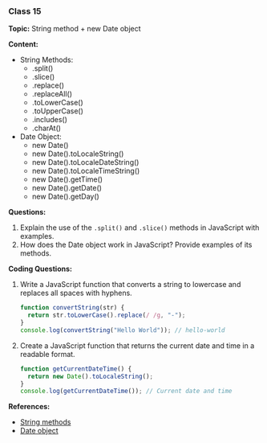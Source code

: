 ### Class 15

**Topic:** String method + new Date object

**Content:**

- String Methods:
  - .split()
  - .slice()
  - .replace()
  - .replaceAll()
  - .toLowerCase()
  - .toUpperCase()
  - .includes()
  - .charAt()
- Date Object:
  - new Date()
  - new Date().toLocaleString()
  - new Date().toLocaleDateString()
  - new Date().toLocaleTimeString()
  - new Date().getTime()
  - new Date().getDate()
  - new Date().getDay()

**Questions:**

1. Explain the use of the `.split()` and `.slice()` methods in JavaScript with examples.
2. How does the Date object work in JavaScript? Provide examples of its methods.

**Coding Questions:**

1. Write a JavaScript function that converts a string to lowercase and replaces all spaces with hyphens.

   ```javascript
   function convertString(str) {
     return str.toLowerCase().replace(/ /g, "-");
   }
   console.log(convertString("Hello World")); // hello-world
   ```

2. Create a JavaScript function that returns the current date and time in a readable format.
   ```javascript
   function getCurrentDateTime() {
     return new Date().toLocaleString();
   }
   console.log(getCurrentDateTime()); // Current date and time
   ```

**References:**

- [String methods](https://developer.mozilla.org/en-US/docs/Web/JavaScript/Reference/Global_Objects/String)
- [Date object](https://developer.mozilla.org/en-US/docs/Web/JavaScript/Reference/Global_Objects/Date)
